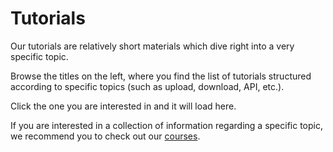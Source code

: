 # Tutorials

Our tutorials are relatively short materials which dive right into a very specific topic.

Browse the titles on the left, where you find the list of tutorials structured according to specific topics (such as upload, download, API, etc.).

Click the one you are interested in and it will load here.

If you are interested in a collection of information regarding a specific topic, we recommend you to check out our [courses](../courses/01_introduction.md).
